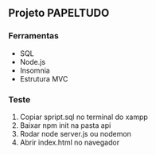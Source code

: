 ## Projeto PAPELTUDO

### Ferramentas

- SQL
- Node.js
- Insomnia
- Estrutura MVC 

### Teste

1. Copiar spript.sql no terminal do xampp
2. Baixar npm init na pasta api
3. Rodar node server.js ou nodemon
4. Abrir index.html no navegador